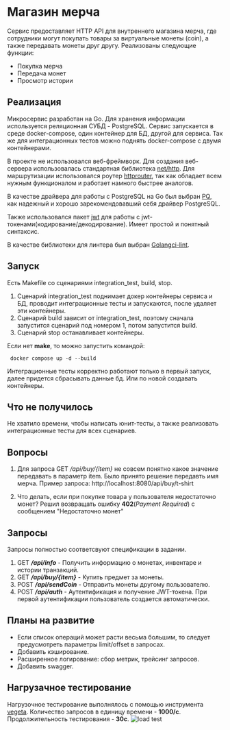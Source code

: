 # Магазин мерча
Cервис предоставляет HTTP API для внутреннего магазина мерча, где сотрудники могут покупать товары за виртуальные монеты (coin), а также передавать монеты друг другу. Реализованы следующие функции:
- Покупка мерча
- Передача монет
- Просмотр истории

## Реализация

Микросервис разработан на Go. Для хранения информации используется реляционная СУБД - PostgreSQL. Сервис запускается в среде docker-compose, один контейнер для БД, другой для сервиса. Так же для интеграционных тестов можно поднять docker-compose с двумя контейнерами. 

В проекте не использовался веб-фреймворк. Для создания веб-сервера использовалась стандартная библиотека [net/http](). Для маршрутизации использовался роутер [httprouter](https://github.com/julienschmidt/httprouter), так как обладает всем нужным функционалом и работает намного быстрее аналогов.

В качестве драйвера для работы с PostgreSQL на Go был выбран [PQ](https://github.com/lib/pq), как надежный и хорошо зарекомендовавший себя драйвер PostgreSQL.

Также использовался пакет [jwt](https://github.com/pascaldekloe/jwt) для работы с jwt-токенами(кодирование/декодирование). Имеет простой и понятный синтаксис.

В качестве библиотеки для линтера был выбран [Golangci-lint](https://github.com/golangci/golangci-lint).

## Запуск

Есть Makefile со сценариями  integration_test, build, stop.
1. Сценарий integration_test поднимает докер контейнеры сервиса и БД, проводит интеграционные тесты и запускаются, после удаляет эти контейнеры.
2. Сценарий build зависит от integration_test, поэтому сначала запустится сценарий под номером 1, потом запустится build.
3. Сценарий stop останавливает контейнеры.
   
Если нет **make**, то можно запустить командой:

 ``` docker compose up -d --build```

Интеграционные тесты корректно работают только в первый запуск, далее придется сбрасывать данные бд. Или по новой создавать контейнеры.

## Что не получилось

Не хватило времени, чтобы написать  юнит-тесты, а также реализовать интеграционные тесты для всех сценариев.

## Вопросы

1. Для запроса GET _/api/buy/{item}_ не совсем понятно какое значение передавать в параметр item. Было принято решение передавть имя мерча. Пример запроса: http://localhost:8080/api/buy/t-shirt

2. Что делать, если при покупке товара у пользователя недостаточно монет? Решил возвращать ошибку **402**(_Payment Required_) с сообщением "Недостаточно монет"


## Запросы

Запросы полностью соответсвуют спецификации в задании.
1. GET **_/api/info_** - Получить информацию о монетах, инвентаре и истории транзакций.
2. GET **_/api/buy/{item}_** - Купить предмет за монеты.
3. POST _**/api/sendCoin**_ - Отправить монеты другому пользователю.
4. POST _**/api/auth**_ - Аутентификация и получение JWT-токена. При первой аутентификации пользователь создается автоматически.

##  Планы на развитие
- Если список операций может расти весьма большим, то следует предусмотреть параметры limit/offset в запросах.
- Добавить кэширование.
- Расширенное логирование: сбор метрик, трейсинг запросов.
- Добавить swagger.

## Нагрузачное тестирование 
Нагрузочное тестирование выполнялось с помощью инструмента [vegeta](https://github.com/tsenart/vegeta).
Количество запросов в единицу времени - **1000/c**.
Продолжительность тестирования - **30с**.
![load test](img/api-info.png)
